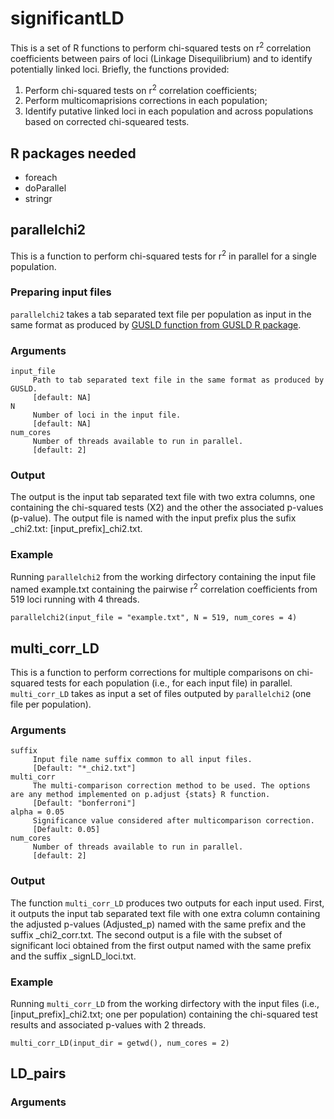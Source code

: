 # significantLD
This is a set of R functions to perform chi-squared tests on r<sup>2</sup> correlation coefficients between pairs of loci (Linkage Disequilibrium) and to identify potentially linked loci. Briefly, the functions provided:
1. Perform chi-squared tests on r<sup>2</sup> correlation coefficients;
2. Perform multicomaprisions corrections in each population;
3. Identify putative linked loci in each population and across populations based on corrected chi-squeared tests.

## R packages needed
- foreach
- doParallel
- stringr

## parallelchi2
This is a function to perform chi-squared tests for r<sup>2</sup> in parallel for a single population.

### Preparing input files
`parallelchi2` takes a tab separated text file per population as input in the same format as produced by [GUSLD function from GUSLD R package](https://github.com/AgResearch/GUS-LD).

### Arguments
~~~
input_file
     Path to tab separated text file in the same format as produced by GUSLD.
     [default: NA]
N
     Number of loci in the input file.
     [default: NA]
num_cores
     Number of threads available to run in parallel.
     [default: 2]
~~~

### Output
The output is the input tab separated text file with two extra columns, one containing the chi-squared tests (X2) and the other the associated p-values (p-value). The output file is named with the input prefix plus the sufix _chi2.txt: [input_prefix]_chi2.txt.

### Example
Running `parallelchi2` from the working dirfectory containing the input file named example.txt containing the pairwise r<sup>2</sup> correlation coefficients from 519 loci running with 4 threads.
~~~
parallelchi2(input_file = "example.txt", N = 519, num_cores = 4)
~~~

## multi_corr_LD
This is a function to perform corrections for multiple comparisons on chi-squared tests for each population (i.e., for each input file) in parallel. `multi_corr_LD` takes as input a set of files outputed by `parallelchi2` (one file per population).

### Arguments
~~~
suffix
     Input file name suffix common to all input files.
     [Default: "*_chi2.txt"]
multi_corr
     The multi-comparison correction method to be used. The options are any method implemented on p.adjust {stats} R function.
     [Default: "bonferroni"]
alpha = 0.05
     Significance value considered after multicomparison correction.
     [Default: 0.05]
num_cores
     Number of threads available to run in parallel.
     [default: 2]
~~~

### Output
The function `multi_corr_LD` produces two outputs for each input used. First, it outputs the input tab separated text file with one extra column containing the adjusted p-values (Adjusted_p) named with the same prefix and the suffix _chi2_corr.txt. The second output is a file with the subset of significant loci obtained from the first output named with the same prefix and the suffix _signLD_loci.txt. 

### Example
Running `multi_corr_LD` from the working dirfectory with the input files (i.e., [input_prefix]_chi2.txt; one per population) containing the chi-squared test results and associated p-values with 2 threads.
~~~
multi_corr_LD(input_dir = getwd(), num_cores = 2)
~~~

## LD_pairs

### Arguments
~~~

~~~
